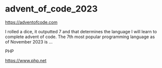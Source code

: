# advent_of_code_2023
https://adventofcode.com

I rolled a dice, it outputted 7 and that determines the language I will learn to complete advent of code. The 7th most popular programming language as of November 2023 is ...

PHP

https://www.php.net

